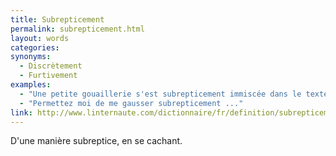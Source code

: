 ```yaml
---
title: Subrepticement
permalink: subrepticement.html
layout: words
categories:
synonyms:
  - Discrètement
  - Furtivement
examples:
  - "Une petite gouaillerie s'est subrepticement immiscée dans le texte..."
  - "Permettez moi de me gausser subrepticement ..."
link: http://www.linternaute.com/dictionnaire/fr/definition/subrepticement/
---
```


D'une manière subreptice, en se cachant.
